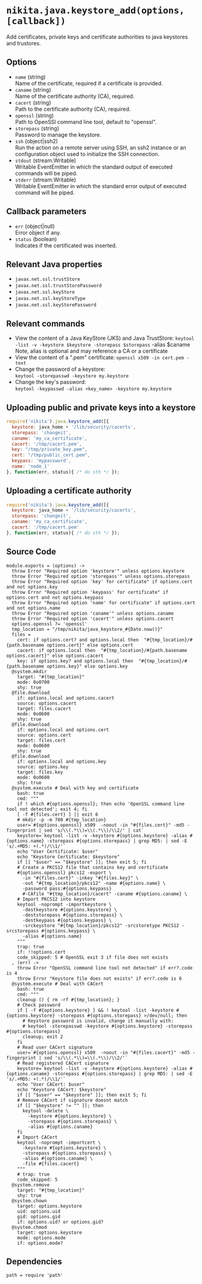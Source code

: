 
# `nikita.java.keystore_add(options, [callback])`

Add certificates, private keys and certificate authorities to java keystores
and trustores.

## Options

*   `name` (string)   
    Name of the certificate, required if a certificate is provided.   
*   `caname` (string)   
    Name of the certificate authority (CA), required.   
*   `cacert` (string)   
    Path to the certificate authority (CA), required.   
*   `openssl` (string)   
    Path to OpenSSl command line tool, default to "openssl".   
*   `storepass` (string)   
    Password to manage the keystore.   
*   `ssh` (object|ssh2)   
    Run the action on a remote server using SSH, an ssh2 instance or an
    configuration object used to initialize the SSH connection.   
*   `stdout` (stream.Writable)   
    Writable EventEmitter in which the standard output of executed commands will
    be piped.   
*   `stderr` (stream.Writable)   
    Writable EventEmitter in which the standard error output of executed command
    will be piped.   

## Callback parameters

*   `err` (object|null)   
    Error object if any.   
*   `status` (boolean)   
    Indicates if the certificated was inserted.   

## Relevant Java properties

*   `javax.net.ssl.trustStore`
*   `javax.net.ssl.trustStorePassword`
*   `javax.net.ssl.keyStore`
*   `javax.net.ssl.keyStoreType`
*   `javax.net.ssl.keyStorePassword`

## Relevant commands

*   View the content of a Java KeyStore (JKS) and Java TrustStore:
   `keytool -list -v -keystore $keystore -storepass $storepass` -alias $caname
    Note, alias is optional and may reference a CA or a certificate
*   View the content of a ".pem" certificate:
    `openssl x509 -in cert.pem -text`
*   Change the password of a keystore:   
    `keytool -storepasswd -keystore my.keystore`
*   Change the key's password:   
    `keytool -keypasswd -alias <key_name> -keystore my.keystore`

## Uploading public and private keys into a keystore

```js
require('nikita').java.keystore_add([{
  keystore: java_home + '/lib/security/cacerts',
  storepass: 'changeit',
  caname: 'my_ca_certificate',
  cacert: '/tmp/cacert.pem',
  key: "/tmp/private_key.pem",
  cert: "/tmp/public_cert.pem",
  keypass: 'mypassword',
  name: 'node_1'
}, function(err, status){ /* do sth */ });
```

## Uploading a certificate authority

```js
require('nikita').java.keystore_add([{
  keystore: java_home + '/lib/security/cacerts',
  storepass: 'changeit',
  caname: 'my_ca_certificate',
  cacert: '/tmp/cacert.pem'
}, function(err, status){ /* do sth */ });
```

## Source Code

    module.exports = (options) ->
      throw Error "Required option 'keystore'" unless options.keystore
      throw Error "Required option 'storepass'" unless options.storepass
      throw Error "Required option 'key' for certificate" if options.cert and not options.key
      throw Error "Required option 'keypass' for certificate" if options.cert and not options.keypass
      throw Error "Required option 'name' for certificate" if options.cert and not options.name
      throw Error "Required option 'caname'" unless options.caname
      throw Error "Required option 'cacert'" unless options.cacert
      options.openssl ?= 'openssl'
      tmp_location = "/tmp/nikita/java_keystore_#{Date.now()}"
      files =
        cert: if options.cert? and options.local then  "#{tmp_location}/#{path.basename options.cert}" else options.cert
        cacert: if options.local then  "#{tmp_location}/#{path.basename options.cacert}" else options.cacert
        key: if options.key? and options.local then  "#{tmp_location}/#{path.basename options.key}" else options.key
      @system.mkdir
        target: "#{tmp_location}"
        mode: 0o0700
        shy: true
      @file.download
        if: options.local and options.cacert
        source: options.cacert
        target: files.cacert
        mode: 0o0600
        shy: true
      @file.download
        if: options.local and options.cert
        source: options.cert
        target: files.cert
        mode: 0o0600
        shy: true
      @file.download
        if: options.local and options.key
        source: options.key
        target: files.key
        mode: 0o0600
        shy: true
      @system.execute # Deal with key and certificate
        bash: true
        cmd: """
        if ! which #{options.openssl}; then echo 'OpenSSL command line tool not detected'; exit 4; fi
        [ -f #{files.cert} ] || exit 6
        # mkdir -p -m 700 #{tmp_location}
        user=`#{options.openssl} x509  -noout -in "#{files.cert}" -md5 -fingerprint | sed 's/\\(.*\\)=\\(.*\\)/\\2/' | cat`
        keystore=`keytool -list -v -keystore #{options.keystore} -alias #{options.name} -storepass #{options.storepass} | grep MD5: | sed -E 's/.+MD5: +(.*)/\\1/'`
        echo "User Certificate: $user"
        echo "Keystore Certificate: $keystore"
        if [[ "$user" == "$keystore" ]]; then exit 5; fi
        # Create a PKCS12 file that contains key and certificate
        #{options.openssl} pkcs12 -export \
          -in "#{files.cert}" -inkey "#{files.key}" \
          -out "#{tmp_location}/pkcs12" -name #{options.name} \
          -password pass:#{options.keypass}
          #-CAfile "#{tmp_location}/cacert" -caname #{options.caname} \
        # Import PKCS12 into keystore
        keytool -noprompt -importkeystore \
          -destkeystore #{options.keystore} \
          -deststorepass #{options.storepass} \
          -destkeypass #{options.keypass} \
          -srckeystore "#{tmp_location}/pkcs12" -srcstoretype PKCS12 -srcstorepass #{options.keypass} \
          -alias #{options.name}
        """
        trap: true
        if: !!options.cert
        code_skipped: 5 # OpenSSL exit 3 if file does not exists
      , (err) ->
        throw Error "OpenSSL command line tool not detected" if err?.code is 4
        throw Error "Keystore file does not exists" if err?.code is 6
      @system.execute # Deal with CACert
        bash: true
        cmd: """
        cleanup () { rm -rf #{tmp_location}; }
        # Check password
        if [ -f #{options.keystore} ] && ! keytool -list -keystore #{options.keystore} -storepass #{options.storepass} >/dev/null; then
          # Keystore password is invalid, change it manually with:
          # keytool -storepasswd -keystore #{options.keystore} -storepass #{options.storepass}
          cleanup; exit 2
        fi
        # Read user CACert signature
        user=`#{options.openssl} x509  -noout -in "#{files.cacert}" -md5 -fingerprint | sed 's/\\(.*\\)=\\(.*\\)/\\2/'`
        # Read registered CACert signature
        keystore=`keytool -list -v -keystore #{options.keystore} -alias #{options.caname} -storepass #{options.storepass} | grep MD5: | sed -E 's/.+MD5: +(.*)/\\1/'`
        echo "User CACert: $user"
        echo "Keystore CACert: $keystore"
        if [[ "$user" == "$keystore" ]]; then exit 5; fi
        # Remove CACert if signature doesnt match
        if [[ "$keystore" != "" ]]; then
          keytool -delete \
            -keystore #{options.keystore} \
            -storepass #{options.storepass} \
            -alias #{options.caname}
        fi
        # Import CACert
        keytool -noprompt -importcert \
          -keystore #{options.keystore} \
          -storepass #{options.storepass} \
          -alias #{options.caname} \
          -file #{files.cacert}
        """
        # trap: true
        code_skipped: 5
      @system.remove
        target: "#{tmp_location}"
        shy: true
      @system.chown
        target: options.keystore
        uid: options.uid
        gid: options.gid
        if: options.uid? or options.gid?
      @system.chmod
        target: options.keystore
        mode: options.mode
        if: options.mode?

## Dependencies

    path = require 'path'
